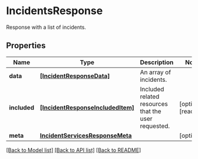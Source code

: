 # IncidentsResponse

Response with a list of incidents.

## Properties

| Name         | Type                                                                  | Description                                         | Notes                 |
| ------------ | --------------------------------------------------------------------- | --------------------------------------------------- | --------------------- |
| **data**     | [**[IncidentResponseData]**](IncidentResponseData.md)                 | An array of incidents.                              |
| **included** | [**[IncidentResponseIncludedItem]**](IncidentResponseIncludedItem.md) | Included related resources that the user requested. | [optional] [readonly] |
| **meta**     | [**IncidentServicesResponseMeta**](IncidentServicesResponseMeta.md)   |                                                     | [optional]            |

[[Back to Model list]](README.md#documentation-for-models) [[Back to API list]](README.md#documentation-for-api-endpoints) [[Back to README]](README.md)
